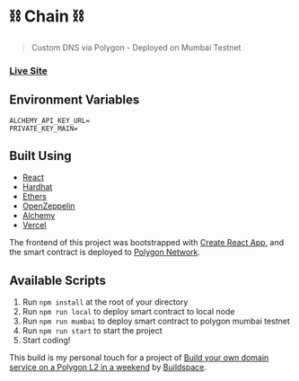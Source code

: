 # :chains: Chain :chains:

> Custom DNS via Polygon - Deployed on Mumbai Testnet

### [Live Site](https://chain-domain-mumbai.vercel.app/)

## Environment Variables

```
ALCHEMY_API_KEY_URL=
PRIVATE_KEY_MAIN=
```
## Built Using

- [React](https://github.com/facebook/react)
- [Hardhat](https://hardhat.org/)
- [Ethers](https://ethers.org/)
- [OpenZeppelin](https://openzeppelin.com/)
- [Alchemy](https://www.alchemy.com/)
- [Vercel](https://vercel.com)

The frontend of this project was bootstrapped with [Create React App](https://github.com/facebook/create-react-app), and the smart contract is deployed to [Polygon Network](https://polygon.technology/).

## Available Scripts

1. Run `npm install` at the root of your directory
2. Run `npm run local` to deploy smart contract to local node 
3. Run `npm run mumbai` to deploy smart contract to polygon mumbai testnet
4. Run `npm run start` to start the project
5. Start coding!


This build is my personal touch for a project of [Build your own domain service on a Polygon L2 in a weekend](https://app.buildspace.so/projects/CO1f8c72fd-67a3-4f99-90b8-79879c5da1eb) by [Buildspace](https://app.buildspace.so/).
